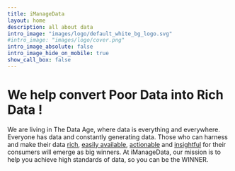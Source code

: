 ```yaml
---
title: iManageData
layout: home
description: all about data
intro_image: "images/logo/default_white_bg_logo.svg"
#intro_image: "images/logo/cover.png"
intro_image_absolute: false
intro_image_hide_on_mobile: true
show_call_box: false
---
```


# We help convert Poor Data into Rich Data !

We are living in The Data Age, where data is everything and everywhere. Everyone has data and constantly generating data. Those who can harness and make their data <u>rich</u>, <u>easily available</u>, <u>actionable</u> and <u>insightful</u> for their consumers will emerge as big winners. At iManageData, our mission is to help you achieve high standards of data, so you can be the WINNER.
